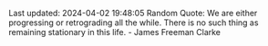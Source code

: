Last updated: 2024-04-02 19:48:05
Random Quote: We are either progressing or retrograding all the while. There is no such thing as remaining stationary in this life. - James Freeman Clarke